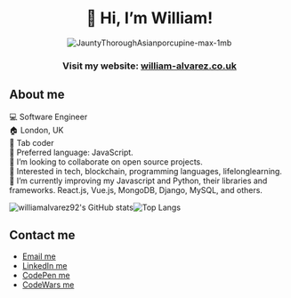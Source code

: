 <div align="center">
  
# 👋 Hi, I’m William!
  
</div>

<div align="center">

![JauntyThoroughAsianporcupine-max-1mb](https://user-images.githubusercontent.com/83907621/141540694-abb16686-5d52-4cb1-92e7-32f7e3743882.gif)

 </div>

<div align="center">
  
### Visit my website: <a href="https://william-alvarez.co.uk/">william-alvarez.co.uk</a>
</div>

## About me
  💻 Software Engineer</br>
  🏠 London, UK</br>
  🎹 Tab coder</br>
  🤖 Preferred language: JavaScript.</br>
  💞️ I’m looking to collaborate on open source projects.</br>
  👀 Interested in tech, blockchain, programming languages, lifelonglearning.</br>
  🌱 I’m currently improving my Javascript and Python, their libraries and frameworks. React.js, Vue.js, MongoDB, Django, MySQL, and others.</br>

![williamalvarez92's GitHub stats](https://github-readme-stats.vercel.app/api?username=williamalvarez92&show_icons=true&layout=compact&theme=github_dark)![Top Langs](https://github-readme-stats.vercel.app/api/top-langs/?username=williamalvarez92&layout=compact&theme=github_dark)

## Contact me

- <a href="mailto:williamalvarez672@gmail.com" target="_blank"> Email me </a>
- <a href="https://www.linkedin.com/in/williamalvarez92/" target="_blank"> LinkedIn me </a>
- <a href="https://codepen.io/williamalvarez92" target="_blank"> CodePen me </a>
- <a href="https://www.codewars.com/users/williamalvarez92" target="_blank"> CodeWars me </a>

